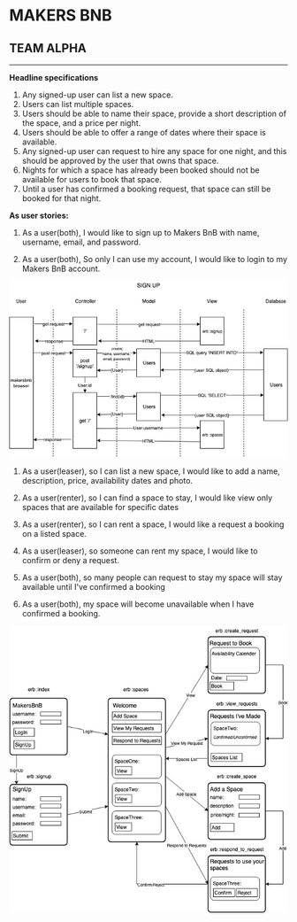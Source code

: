 # MAKERS BNB
## TEAM ALPHA

---

**Headline specifications**

1. Any signed-up user can list a new space.
1. Users can list multiple spaces.
1. Users should be able to name their space, provide a short description of the space, and a price per night.  
1. Users should be able to offer a range of dates where their space is available.
1. Any signed-up user can request to hire any space for one night, and this should be approved by the user that owns that space.
1. Nights for which a space has already been booked should not be available for users to book that space.
1. Until a user has confirmed a booking request, that space can still be booked for that night.

**As user stories:**

1. As a user(both),
I would like to sign up to Makers BnB with name, username, email, and password.

1. As a user(both),
So only I can use my account,
I would like to login to my Makers BnB account.

![story_1_and_2](./images/makersbnb_signup.jpg)

1. As a user(leaser),
so I can list a new space,
I would like to add a name, description, price, availability dates and photo.

1. As a user(renter),
so I can find a space to stay,
I would like view only spaces that are available for specific dates

1. As a user(renter),
so I can rent a space,
I would like a request a booking on a listed space.

1. As a user(leaser),
so someone can rent my space,
I would like to confirm or deny a request.

1. As a user(both),
so many people can request to stay
my space will stay available until I've confirmed a booking

1. As a user(both),
my space will become unavailable when I have confirmed a booking.

![flowchart](./images/makersbnb_flowchart.jpg)
